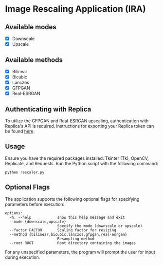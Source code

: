# Image Rescaling Application (IRA)

## Available modes
- [x] Downscale
- [x] Upscale

## Available methods
- [x] Bilinear
- [x] Bicubic
- [x] Lanczos
- [x] GFPGAN
- [x] Real-ESRGAN

## Authenticating with Replica
To utilize the GFPGAN and Real-ESRGAN upscaling, authentication with Replica's API is required. Instructions for exporting your Replica token can be found [here](https://replicate.com/docs/get-started/python#authenticate).

## Usage
Ensure you have the required packages installed: Tkinter (Tk), OpenCV, Replicate, and Requests.
Run the Python script with the following command:
```
python rescaler.py
```

## Optional Flags
The application supports the following optional flags for specifying parameters before execution:
```
options:
  -h, --help            show this help message and exit
  --mode {downscale,upscale}
                        Specify the mode (downscale or upscale)
  --factor FACTOR       Scaling factor for resizing
  --method {bilinear,bicubic,lanczos,gfpgan,real-esrgan}
                        Resampling method
  --root ROOT           Root directory containing the images
```
For any unspecified parameters, the program will prompt the user for input during execution.
